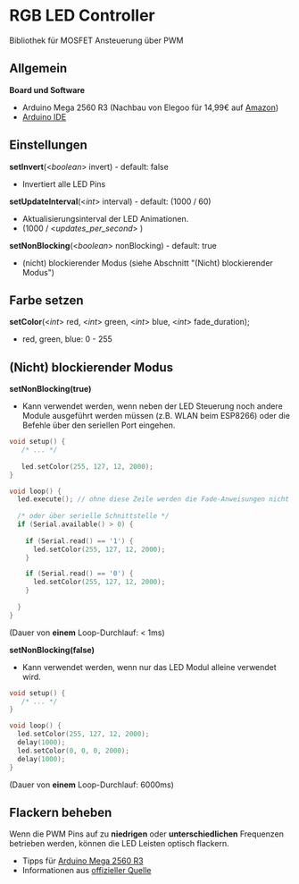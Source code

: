 # RGB LED Controller

Bibliothek für MOSFET Ansteuerung über PWM

## Allgemein

**Board und Software**

- Arduino Mega 2560 R3 (Nachbau von Elegoo für 14,99€ auf [Amazon](https://www.amazon.de/gp/product/B01MA5BLQI/ref=ppx_yo_dt_b_asin_title_o00_s00))
- [Arduino IDE](https://www.arduino.cc/en/Main/Software)

## Einstellungen

**setInvert**(<_boolean_> invert) - default: false
- Invertiert alle LED Pins

**setUpdateInterval**(<_int_> interval) - default: (1000 / 60)
- Aktualisierungsinterval der LED Animationen.
- (1000 / <_updates_per_second_> )

**setNonBlocking**(<_boolean_> nonBlocking) - default: true
- (nicht) blockierender Modus (siehe Abschnitt "(Nicht) blockierender Modus")

## Farbe setzen

**setColor**(<_int_> red, <_int_> green, <_int_> blue, <_int_> fade_duration);
- red, green, blue: 0 - 255

## (Nicht) blockierender Modus

**setNonBlocking(true)**
- Kann verwendet werden, wenn neben der LED Steuerung noch andere Module ausgeführt werden müssen (z.B. WLAN beim ESP8266) oder die Befehle über den seriellen Port eingehen.

```c
void setup() {
   /* ... */
   
   led.setColor(255, 127, 12, 2000);
}

void loop() {
  led.execute(); // ohne diese Zeile werden die Fade-Anweisungen nicht ausgeführt
  
  /* oder über serielle Schnittstelle */
  if (Serial.available() > 0) {
  
    if (Serial.read() == '1') {
      led.setColor(255, 127, 12, 2000);
    }

    if (Serial.read() == '0') {
      led.setColor(255, 127, 12, 2000);
    }
    
  }
}
```
(Dauer von **einem** Loop-Durchlauf: < 1ms)

**setNonBlocking(false)**
- Kann verwendet werden, wenn nur das LED Modul alleine verwendet wird.

```c
void setup() {
   /* ... */
}

void loop() {
  led.setColor(255, 127, 12, 2000);
  delay(1000);
  led.setColor(0, 0, 0, 2000);
  delay(1000);
}
```
(Dauer von **einem** Loop-Durchlauf: 6000ms)

## Flackern beheben

Wenn die PWM Pins auf zu **niedrigen** oder **unterschiedlichen** Frequenzen betrieben werden, können die LED Leisten optisch flackern.

- Tipps für [Arduino Mega 2560 R3](http://sobisource.com/arduino-mega-pwm-pin-and-frequency-timer-control/)
- Informationen aus [offizieller Quelle](https://www.arduino.cc/en/Tutorial/SecretsOfArduinoPWM)

